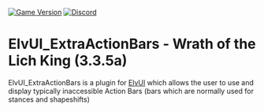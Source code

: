 [![Game Version](https://img.shields.io/badge/wow-3.3.5-blue.svg)](https://github.com/ElvUI-WotLK)
[![Discord](https://discordapp.com/api/guilds/259362419372064778/widget.png?style=shield)](https://discord.gg/UXSc7nt)

# ElvUI_ExtraActionBars - Wrath of the Lich King (3.3.5a)

ElvUI_ExtraActionBars is a plugin for [ElvUI](https://github.com/ElvUI-WotLK/ElvUI) which allows the user to use and display typically inaccessible Action Bars (bars which are normally used for stances and shapeshifts)
